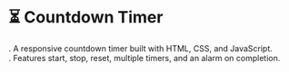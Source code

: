# ⏳ Countdown Timer
  . A responsive countdown timer built with HTML, CSS, and JavaScript.  
  . Features start, stop, reset, multiple timers, and an alarm on completion.
